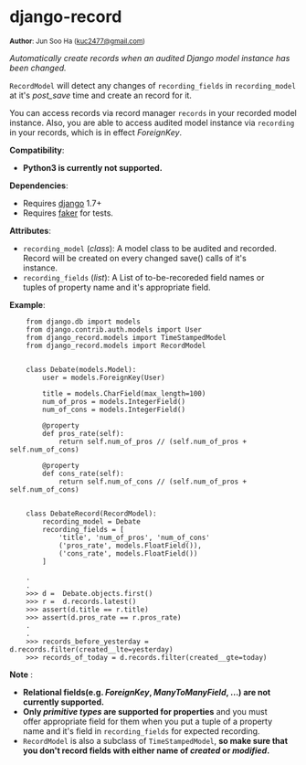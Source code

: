 # django-record
<small>**Author**: Jun Soo Ha (<kuc2477@gmail.com>)</small>

*Automatically create records when an audited Django model instance has been changed.*

`RecordModel` will detect any changes of `recording_fields` in
`recording_model` at it's *post_save* time and create an record for it.

You can access records via record manager `records` in your recorded model
instance. Also, you are able to access audited model instance via `recording` in
your records, which is in effect *ForeignKey*.

**Compatibility**:
* __Python3 is currently not supported.__  
  
**Dependencies**:
* Requires [django](https://github.com/django/django) 1.7+
* Requires [faker](https://github.com/joke2k/faker) for tests.  

**Attributes**:
* `recording_model` (*class*): A model class to be audited and recorded.  
      Record will be created on every changed save() calls of it's  
      instance.  
* `recording_fields` (*list*): A List of to-be-recoreded field names or  
      tuples of property name and it's appropriate field.  

**Example**:
~~~
    from django.db import models
    from django.contrib.auth.models import User
    from django_record.models import TimeStampedModel
    from django_record.models import RecordModel
    

    class Debate(models.Model):
        user = models.ForeignKey(User)

        title = models.CharField(max_length=100)
        num_of_pros = models.IntegerField()
        num_of_cons = models.IntegerField()

        @property
        def pros_rate(self):
            return self.num_of_pros // (self.num_of_pros + self.num_of_cons)

        @property
        def cons_rate(self):
            return self.num_of_cons // (self.num_of_pros + self.num_of_cons)


    class DebateRecord(RecordModel):
        recording_model = Debate
        recording_fields = [
            'title', 'num_of_pros', 'num_of_cons'
            ('pros_rate', models.FloatField()),
            ('cons_rate', models.FloatField())
        ]

    .
    .
    >>> d =  Debate.objects.first()
    >>> r =  d.records.latest()
    >>> assert(d.title == r.title)
    >>> assert(d.pros_rate == r.pros_rate)
    .
    .
    >>> records_before_yesterday = d.records.filter(created__lte=yesterday)
    >>> records_of_today = d.records.filter(created__gte=today)
~~~  

**Note**
:
* __Relational fields(e.g. *ForeignKey*, *ManyToManyField*, ...) are not__ 
      __currently supported.__  
* __Only *primitive types* are supported for properties__ and you must  
      offer appropriate field for them when you put a tuple of a property  
      name and it's field in `recording_fields` for expected recording.  
* `RecordModel` is also a subclass of `TimeStampedModel`, __so make sure that__  
      __you don't record fields with either name of *created* or *modified*.__

